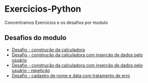 # Exercicios-Python
Concentramos Exercicios e os desafios  por modulo 

## Desafios do modulo 
* [Desafio - construção da calculadora](./exercicioDeFuncao/desafio_funcao_calculadora.py)
* [Desafio - construção da calculadora com inserção de dados pelo usuário](./exercicioDeFuncao/desafio_funcao_calculadora.py)
* [Desafio - construção da calculadora com inserção de dados pelo usuário - repetição](./exercicioDeFuncao/desafio_funcao_calculadora_usuario_loop.py)
* [Desafio - cadastro de nome e data com tratamento de erro](./exercicios/ex_tratamento_erro/desafio_cadastro.py)
